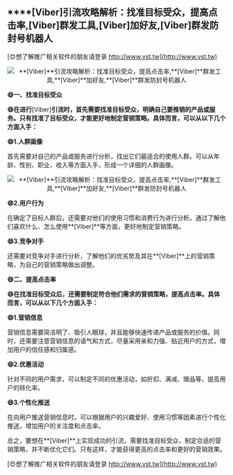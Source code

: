 ## ****[Viber]**引流攻略解析：找准目标受众，提高点击率,**[Viber]**群发工具,**[Viber]**加好友,**[Viber]**群发防封号机器人**

[😍想了解推广相关软件的朋友请登录 http://www.vst.tw](http://www.vst.tw)

 <center><img src="https://vst.tw/MP4/tuiguang/png/8.png" alt="**[Viber]**引流攻略解析：找准目标受众，提高点击率,**[Viber]**群发工具,**[Viber]**加好友,**[Viber]**群发防封号机器人"></center>

**😄一、找准目标受众**

**😄在进行**[Viber]**引流时，首先需要找准目标受众，明确自己要推销的产品或服务。只有找准了目标受众，才能更好地制定营销策略。具体而言，可以从以下几个方面入手：**

**😄1.人群画像**

首先需要对自己的产品或服务进行分析，找出它们最适合的使用人群。可以从年龄、性别、职业、收入等方面入手，形成一个详细的人群画像。

 <center><img src="https://vst.tw/MP4/tuiguang/png/7.png" alt="**[Viber]**引流攻略解析：找准目标受众，提高点击率,**[Viber]**群发工具,**[Viber]**加好友,**[Viber]**群发防封号机器人"></center>

**😄2.用户行为**

在确定了目标人群后，还需要对他们的使用习惯和消费行为进行分析。通过了解他们喜欢什么、怎么使用**[Viber]**等方面，更好地制定营销策略。

**😄3.竞争对手**

还需要对竞争对手进行分析，了解他们的优劣势及其在**[Viber]**上的营销策略，为自己的营销策略做出调整。

**😄二、提高点击率**

**😄在找准目标受众后，还需要制定符合他们需求的营销策略，提高点击率。具体而言，可以从以下几个方面入手：**

**😄1.营销信息**

营销信息需要简洁明了、吸引人眼球，并且能够快速传递产品或服务的价值。同时，还需要注意营销信息的语气和方式，尽量采用亲和力强、贴近用户的方式，增加用户的信任感和归属感。

**😄2.优惠活动**

针对不同的用户需求，可以制定不同的优惠活动，如折扣、满减、赠品等，提高用户的转化率。

**😄3.个性化推送**

在向用户推送营销信息时，可以根据用户的兴趣爱好、使用习惯等因素进行个性化推送，增加用户的关注度和点击率。

总之，要想在**[Viber]**上实现成功的引流，需要找准目标受众，制定合适的营销策略，并不断优化它们。只有这样，才能获得更高的点击率和更好的营销效果。

[😍想了解推广相关软件的朋友请登录 http://www.vst.tw](http://www.vst.tw)



